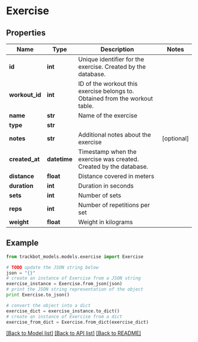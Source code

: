 # Exercise


## Properties
Name | Type | Description | Notes
------------ | ------------- | ------------- | -------------
**id** | **int** | Unique identifier for the exercise. Created by the database. | 
**workout_id** | **int** | ID of the workout this exercise belongs to. Obtained from the workout table. | 
**name** | **str** | Name of the exercise | 
**type** | **str** |  | 
**notes** | **str** | Additional notes about the exercise | [optional] 
**created_at** | **datetime** | Timestamp when the exercise was created. Created by the database. | 
**distance** | **float** | Distance covered in meters | 
**duration** | **int** | Duration in seconds | 
**sets** | **int** | Number of sets | 
**reps** | **int** | Number of repetitions per set | 
**weight** | **float** | Weight in kilograms | 

## Example

```python
from trackbot_models.models.exercise import Exercise

# TODO update the JSON string below
json = "{}"
# create an instance of Exercise from a JSON string
exercise_instance = Exercise.from_json(json)
# print the JSON string representation of the object
print Exercise.to_json()

# convert the object into a dict
exercise_dict = exercise_instance.to_dict()
# create an instance of Exercise from a dict
exercise_from_dict = Exercise.from_dict(exercise_dict)
```
[[Back to Model list]](../README.md#documentation-for-models) [[Back to API list]](../README.md#documentation-for-api-endpoints) [[Back to README]](../README.md)


